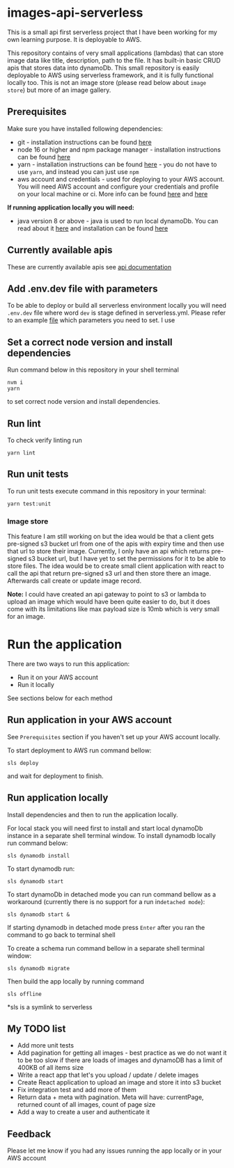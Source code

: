 # images-api-serverless
This is a small api first serverless project that I have been working for my own learning purpose. It is deployable to AWS.

This repository contains of very small applications (lambdas) that can store image data like title, description, path to the file.
It has built-in basic CRUD apis that stores data into dynamoDb. 
This small repository is easily deployable to AWS using serverless framework, and it is fully functional locally too.
This is not an image store (please read below about `image store`) but more of an image gallery.

## Prerequisites
Make sure you have installed following dependencies:
- git - installation instructions can be found [here](https://git-scm.com/book/en/v2/Getting-Started-Installing-Git)
- node 16 or higher and npm package manager - installation instructions can be found [here](https://nodejs.dev/download/package-manager/)
- yarn - installation instructions can be found [here](https://classic.yarnpkg.com/lang/en/docs/install/#debian-stable) - you do not have to use `yarn`, and instead you can just use `npm`
- aws account and credentials - used for deploying to your AWS account. You will need AWS account and configure your credentials and profile on your local machine or ci. More info can be found [here](https://docs.aws.amazon.com/sdk-for-java/v1/developer-guide/setup-credentials.html)
  and [here](https://docs.aws.amazon.com/cli/latest/userguide/cli-configure-profiles.html)

**If running application locally you will need:**
- java version 8 or above - java is used to run local dynamoDb. You can read about it [here](https://github.com/99x/serverless-dynamodb-local) and installation can be found [here](https://www.oracle.com/java/technologies/downloads/)


## Currently available apis
These are currently available apis see [api documentation](./docs/api-documentation.yml)

## Add .env.dev file with parameters
To be able to deploy or build all serverless environment locally you will need `.env.dev` file where word `dev` is stage defined in serverless.yml.
Please refer to an example [file](./example.env.dev) which parameters you need to set. I use 

## Set a correct node version and install dependencies
Run command below in this repository in your shell terminal
```shell
nvm i
yarn
```

to set correct node version and install dependencies.

## Run lint
To check verify linting run
```shell
yarn lint
```

## Run unit tests
To run unit tests execute command in this repository in your terminal:
```shell
yarn test:unit
```

### Image store
This feature I am still working on but the idea would be that a client gets pre-signed s3 bucket url from one of the apis with expiry time and then use that url to store their image.
Currently, I only have an api which returns pre-signed s3 bucket url, but I have yet to set the permissions for it to be able to store files. 
The idea would be to create small client application with react to call the api that return pre-signed s3 url and then store there an image. Afterwards call create or update image record. 

**Note:** I could have created an api gateway to point to s3 or lambda to upload an image which would have been quite easier to do, but it does come with its limitations like max payload size is 10mb which is very small for an image. 

# Run the application
There are two ways to run this application:
- Run it on your AWS account
- Run it locally

See sections below for each method

## Run application in your AWS account
See `Prerequisites` section if you haven't set up your AWS account locally.

To start deployment to AWS run command bellow:

```shell
sls deploy
```

and wait for deployment to finish.

## Run application locally
Install dependencies and then to run the application locally.

For local stack you will need first to install and start local dynamoDb instance in a separate shell terminal window.
To install dynamodb locally run command below:
```shell
sls dynamodb install
```

To start dynamodb run:
```shell
sls dynamodb start
```

To start dynamoDb in detached mode you can run command bellow as a workaround (currently there is no support for a run in`detached mode`):
```shell
sls dynamodb start &
```
If starting dynamodb in detached mode press `Enter` after you ran the command to go back to terminal shell

To create a schema run command bellow in a separate shell terminal window:
```shell
sls dynamodb migrate
````

Then build the app locally by running command
```shell
sls offline
```

*sls is a symlink to serverless

## My TODO list
- Add more unit tests
- Add pagination for getting all images - best practice as we do not want it to be too slow if there are loads of images and dynamoDB has a limit of 400KB of all items size
- Write a react app that let's you upload / update / delete images
- Create React application to upload an image and store it into s3 bucket
- Fix integration test and add more of them
- Return data + meta with pagination. Meta will have: currentPage, returned count of all images, count of page size
- Add a way to create a user and authenticate it

## Feedback
Please let me know if you had any issues running the app locally or in your AWS account
